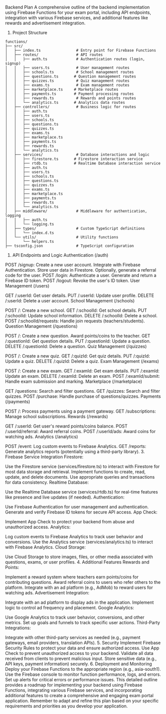 Backend Plan
A comprehensive outline of the backend implementation using Firebase Functions for your exam portal, including API endpoints, integration with various Firebase services, and additional features like rewards and advertisement integration.

1. Project Structure

```tree
functions/
├── src/
│   ├── index.ts                # Entry point for Firebase Functions
│   ├── routes/                 # API routes
│   │   ├── auth.ts             # Authentication routes (login, signup)
│   │   ├── users.ts            # User management routes
│   │   ├── schools.ts          # School management routes
│   │   ├── questions.ts       # Question management routes
│   │   ├── quizzes.ts          # Quiz management routes
│   │   ├── exams.ts            # Exam management routes
│   │   ├── marketplace.ts     # Marketplace routes
│   │   ├── payments.ts        # Payment processing routes
│   │   ├── rewards.ts          # Rewards and points routes
│   │   └── analytics.ts       # Analytics data routes
│   ├── controllers/            # Business logic for routes
│   │   ├── auth.ts
│   │   ├── users.ts
│   │   ├── schools.ts
│   │   ├── questions.ts
│   │   ├── quizzes.ts
│   │   ├── exams.ts
│   │   ├── marketplace.ts
│   │   ├── payments.ts
│   │   ├── rewards.ts
│   │   └── analytics.ts
│   ├── services/               # Database interactions and logic
│   │   ├── firestore.ts       # Firestore interaction service
│   │   ├── rtdb.ts            # Realtime Database interaction service
│   │   ├── auth.ts
│   │   ├── users.ts
│   │   ├── schools.ts
│   │   ├── questions.ts
│   │   ├── quizzes.ts
│   │   ├── exams.ts
│   │   ├── marketplace.ts
│   │   ├── payments.ts
│   │   ├── rewards.ts
│   │   └── analytics.ts
│   ├── middleware/             # Middleware for authentication, logging
│   │   ├── auth.ts
│   │   └── logging.ts
│   ├── types/                  # Custom TypeScript definitions
│   │   └── index.d.ts
│   └── utils/                  # Utility functions
│       └── helpers.ts
├── tsconfig.json               # TypeScript configuration

```

1. API Endpoints and Logic
   Authentication (/auth)

POST /signup: Create a new user account.
Integrate with Firebase Authentication.
Store user data in Firestore.
Optionally, generate a referral code for the user.
POST /login: Authenticate a user.
Generate and return a Firebase ID token.
POST /logout: Revoke the user's ID token.
User Management (/users)

GET /:userId: Get user details.
PUT /:userId: Update user profile.
DELETE /:userId: Delete a user account.
School Management (/schools)

POST /: Create a new school.
GET /:schoolId: Get school details.
PUT /:schoolId: Update school information.
DELETE /:schoolId: Delete a school.
POST /:schoolId/requests: Handle join requests (teachers/students).
Question Management (/questions)

POST /: Create a new question.
Award points/coins to the teacher.
GET /:questionId: Get question details.
PUT /:questionId: Update a question.
DELETE /:questionId: Delete a question.
Quiz Management (/quizzes)

POST /: Create a new quiz.
GET /:quizId: Get quiz details.
PUT /:quizId: Update a quiz.
DELETE /:quizId: Delete a quiz.
Exam Management (/exams)

POST /: Create a new exam.
GET /:examId: Get exam details.
PUT /:examId: Update an exam.
DELETE /:examId: Delete an exam.
POST /:examId/submit: Handle exam submission and marking.
Marketplace (/marketplace)

GET /questions: Search and filter questions.
GET /quizzes: Search and filter quizzes.
POST /purchase: Handle purchase of questions/quizzes.
Payments (/payments)

POST /: Process payments using a payment gateway.
GET /subscriptions: Manage school subscriptions.
Rewards (/rewards)

GET /:userId: Get user's reward points/coins balance.
POST /:userId/referral: Award referral coins.
POST /:userId/ads: Award coins for watching ads.
Analytics (/analytics)

POST /event: Log custom events to Firebase Analytics.
GET /reports: Generate analytics reports (potentially using a third-party library). 3. Firebase Service Integration
Firestore:

Use the Firestore service (services/firestore.ts) to interact with Firestore for most data storage and retrieval.
Implement functions to create, read, update, and delete documents.
Use appropriate queries and transactions for data consistency.
Realtime Database:

Use the Realtime Database service (services/rtdb.ts) for real-time features like presence and live updates (if needed).
Authentication:

Use Firebase Authentication for user management and authentication.
Generate and verify Firebase ID tokens for secure API access.
App Check:

Implement App Check to protect your backend from abuse and unauthorized access.
Analytics:

Log custom events to Firebase Analytics to track user behavior and conversions.
Use the Analytics service (services/analytics.ts) to interact with Firebase Analytics.
Cloud Storage:

Use Cloud Storage to store images, files, or other media associated with questions, exams, or user profiles. 4. Additional Features
Rewards and Points:

Implement a reward system where teachers earn points/coins for contributing questions.
Award referral coins to users who refer others to the platform.
Integrate with an ad platform (e.g., AdMob) to reward users for watching ads.
Advertisement Integration:

Integrate with an ad platform to display ads in the application.
Implement logic to control ad frequency and placement.
Google Analytics:

Use Google Analytics to track user behavior, conversions, and other metrics.
Set up goals and funnels to track specific user actions.
Third-Party Integrations:

Integrate with other third-party services as needed (e.g., payment gateways, email providers, translation APIs). 5. Security
Implement Firebase Security Rules to protect your data and ensure authorized access.
Use App Check to prevent unauthorized access to your backend.
Validate all data received from clients to prevent malicious input.
Store sensitive data (e.g., API keys, payment information) securely. 6. Deployment and Monitoring
Deploy your Firebase Functions to the appropriate region (e.g., asia-south1).
Use the Firebase console to monitor function performance, logs, and errors.
Set up alerts for critical errors or performance issues.
This detailed outline provides a roadmap for implementing your backend using Firebase Functions, integrating various Firebase services, and incorporating additional features to create a comprehensive and engaging exam portal application. Remember to adapt and refine this plan based on your specific requirements and priorities as you develop your application.
